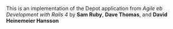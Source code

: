 This is an implementation of the Depot application from *Agile eb Development with Rails 4* by **Sam Ruby**, **Dave Thomas**, and **David Heinemeier Hansson**
